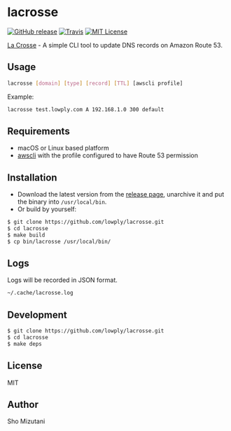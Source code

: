 # lacrosse

[![GitHub release](http://img.shields.io/github/release/lowply/lacrosse.svg?style=flat-square)][release]
[![Travis](https://img.shields.io/travis/lowply/lacrosse.svg?style=flat-square)][travis]
[![MIT License](http://img.shields.io/badge/license-MIT-blue.svg?style=flat-square)][license]

[release]: https://github.com/lowply/lacrosse/releases
[travis]: https://travis-ci.org/lowply/lacrosse
[license]: https://github.com/lowply/lacrosse/blob/master/LICENSE

[La Crosse](https://en.wikipedia.org/wiki/U.S._Route_53#Major_intersections) - A simple CLI tool to update DNS records on Amazon Route 53.

## Usage

```bash
lacrosse [domain] [type] [record] [TTL] [awscli profile]
```
Example:

```bash
lacrosse test.lowply.com A 192.168.1.0 300 default
```

## Requirements

- macOS or Linux based platform
- [awscli](https://aws.amazon.com/cli/) with the profile configured to have Route 53 permission

## Installation

- Download the latest version from the [release page](https://github.com/lowply/lacrosse/releases), unarchive it and put the binary into `/usr/local/bin`.
- Or build by yourself:

```bash
$ git clone https://github.com/lowply/lacrosse.git
$ cd lacrosse
$ make build
$ cp bin/lacrosse /usr/local/bin/
```

## Logs

Logs will be recorded in JSON format.

```bash
~/.cache/lacrosse.log
```

## Development

```bash
$ git clone https://github.com/lowply/lacrosse.git
$ cd lacrosse
$ make deps
```

## License

MIT

## Author

Sho Mizutani
